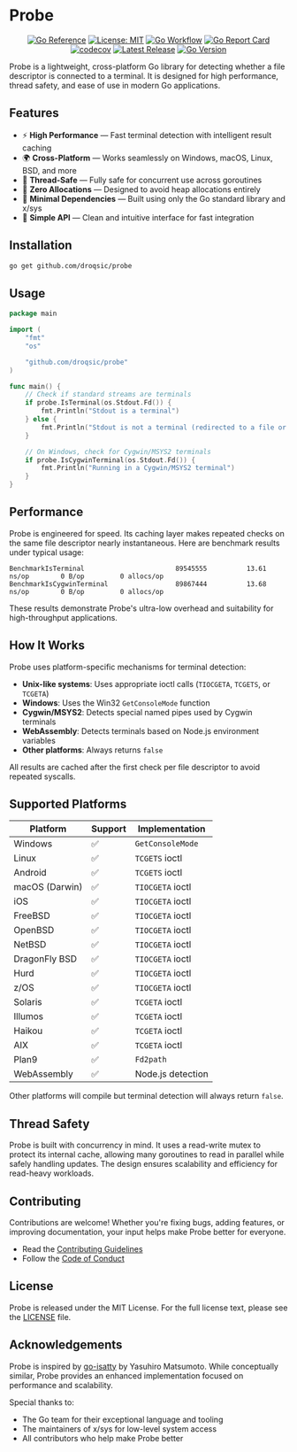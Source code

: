 # Probe

<div align="center">

[![Go Reference](https://pkg.go.dev/badge/github.com/droqsic/probe.svg)](https://pkg.go.dev/github.com/droqsic/probe)
[![License: MIT](https://img.shields.io/badge/License-MIT-yellow.svg)](https://opensource.org/licenses/MIT)
[![Go Workflow](https://github.com/droqsic/probe/actions/workflows/go.yml/badge.svg)](https://github.com/droqsic/probe/actions/workflows/go.yml)
[![Go Report Card](https://goreportcard.com/badge/github.com/droqsic/probe?nocache=1)](https://goreportcard.com/report/github.com/droqsic/probe)
[![codecov](https://codecov.io/gh/droqsic/probe/branch/main/graph/badge.svg)](https://codecov.io/gh/droqsic/probe)
[![Latest Release](https://img.shields.io/github/v/release/droqsic/probe)](https://github.com/droqsic/probe/releases)
[![Go Version](https://img.shields.io/github/go-mod/go-version/droqsic/probe)](https://golang.org/)

</div>

Probe is a lightweight, cross-platform Go library for detecting whether a file descriptor is connected to a terminal. It is designed for high performance, thread safety, and ease of use in modern Go applications.

## Features

- ⚡ **High Performance** — Fast terminal detection with intelligent result caching
- 🌍 **Cross-Platform** — Works seamlessly on Windows, macOS, Linux, BSD, and more
- 🧵 **Thread-Safe** — Fully safe for concurrent use across goroutines
- 🧠 **Zero Allocations** — Designed to avoid heap allocations entirely
- 🧩 **Minimal Dependencies** — Built using only the Go standard library and x/sys
- 🧼 **Simple API** — Clean and intuitive interface for fast integration

## Installation

```bash
go get github.com/droqsic/probe
```

## Usage

```go
package main

import (
    "fmt"
    "os"

    "github.com/droqsic/probe"
)

func main() {
    // Check if standard streams are terminals
    if probe.IsTerminal(os.Stdout.Fd()) {
        fmt.Println("Stdout is a terminal")
    } else {
        fmt.Println("Stdout is not a terminal (redirected to a file or pipe)")
    }

    // On Windows, check for Cygwin/MSYS2 terminals
    if probe.IsCygwinTerminal(os.Stdout.Fd()) {
        fmt.Println("Running in a Cygwin/MSYS2 terminal")
    }
}
```

## Performance

Probe is engineered for speed. Its caching layer makes repeated checks on the same file descriptor nearly instantaneous. Here are benchmark results under typical usage:

```
BenchmarkIsTerminal                       89545555	        13.61 ns/op	       0 B/op	      0 allocs/op
BenchmarkIsCygwinTerminal                 89867444	        13.68 ns/op	       0 B/op	      0 allocs/op
```

These results demonstrate Probe's ultra-low overhead and suitability for high-throughput applications.

## How It Works

Probe uses platform-specific mechanisms for terminal detection:

- **Unix-like systems**: Uses appropriate ioctl calls (`TIOCGETA`, `TCGETS`, or `TCGETA`)
- **Windows**: Uses the Win32 `GetConsoleMode` function
- **Cygwin/MSYS2**: Detects special named pipes used by Cygwin terminals
- **WebAssembly**: Detects terminals based on Node.js environment variables
- **Other platforms**: Always returns `false`

All results are cached after the first check per file descriptor to avoid repeated syscalls.

## Supported Platforms

| Platform       | Support | Implementation    |
| -------------- | ------- | ----------------- |
| Windows        | ✅      | `GetConsoleMode`  |
| Linux          | ✅      | `TCGETS` ioctl    |
| Android        | ✅      | `TCGETS` ioctl    |
| macOS (Darwin) | ✅      | `TIOCGETA` ioctl  |
| iOS            | ✅      | `TIOCGETA` ioctl  |
| FreeBSD        | ✅      | `TIOCGETA` ioctl  |
| OpenBSD        | ✅      | `TIOCGETA` ioctl  |
| NetBSD         | ✅      | `TIOCGETA` ioctl  |
| DragonFly BSD  | ✅      | `TIOCGETA` ioctl  |
| Hurd           | ✅      | `TIOCGETA` ioctl  |
| z/OS           | ✅      | `TIOCGETA` ioctl  |
| Solaris        | ✅      | `TCGETA` ioctl    |
| Illumos        | ✅      | `TCGETA` ioctl    |
| Haikou         | ✅      | `TCGETA` ioctl    |
| AIX            | ✅      | `TCGETA` ioctl    |
| Plan9          | ✅      | `Fd2path`         |
| WebAssembly    | ✅      | Node.js detection |

Other platforms will compile but terminal detection will always return `false`.

## Thread Safety

Probe is built with concurrency in mind. It uses a read-write mutex to protect its internal cache, allowing many goroutines to read in parallel while safely handling updates. The design ensures scalability and efficiency for read-heavy workloads.

## Contributing

Contributions are welcome! Whether you're fixing bugs, adding features, or improving documentation, your input helps make Probe better for everyone.

- Read the [Contributing Guidelines](docs/CONTRIBUTING.md)
- Follow the [Code of Conduct](docs/CODE_OF_CONDUCT.md)

## License

Probe is released under the MIT License. For the full license text, please see the [LICENSE](LICENSE) file.

## Acknowledgements

Probe is inspired by [go-isatty](https://github.com/mattn/go-isatty) by Yasuhiro Matsumoto. While conceptually similar, Probe provides an enhanced implementation focused on performance and scalability.

Special thanks to:

- The Go team for their exceptional language and tooling
- The maintainers of x/sys for low-level system access
- All contributors who help make Probe better
